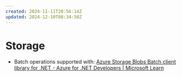 ```yaml
---
created: 2024-11-11T20:56:14Z
updated: 2024-12-10T08:34:58Z
---
```

# Storage
- Batch operations supported with: [Azure Storage Blobs Batch client library for .NET - Azure for .NET Developers | Microsoft Learn](https://learn.microsoft.com/en-us/dotnet/api/overview/azure/storage.blobs.batch-readme?view=azure-dotnet)